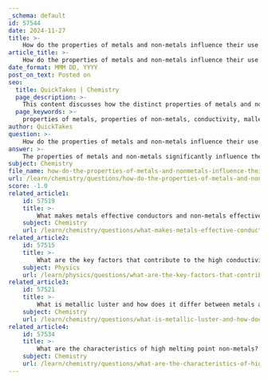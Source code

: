 ```yaml
---
_schema: default
id: 57544
date: 2024-11-27
title: >-
    How do the properties of metals and non-metals influence their use in everyday products?
article_title: >-
    How do the properties of metals and non-metals influence their use in everyday products?
date_format: MMM DD, YYYY
post_on_text: Posted on
seo:
  title: QuickTakes | Chemistry
  page_description: >-
    This content discusses how the distinct properties of metals and non-metals influence their use in everyday products by examining their physical and chemical characteristics, applications in various sectors such as construction, electronics, and materials science.
  page_keywords: >-
    properties of metals, properties of non-metals, conductivity, malleability, ductility, luster, strength, durability, insulators, brittleness, reactivity, applications, everyday products, metals in construction, non-metals in plastics, electrical wiring, chemical processes, material selection
author: QuickTakes
question: >-
    How do the properties of metals and non-metals influence their use in everyday products?
answer: >-
    The properties of metals and non-metals significantly influence their applications in everyday products due to their distinct physical and chemical characteristics.\n\n### Properties of Metals\n1. **Conductivity**: Metals are excellent conductors of heat and electricity. This property makes them ideal for electrical wiring, heating elements, and electronic devices.\n2. **Malleability and Ductility**: Metals can be easily shaped and stretched without breaking. This allows for the production of various forms, such as sheets, wires, and complex shapes used in construction and manufacturing.\n3. **Luster**: Metals typically have a shiny appearance, which is aesthetically pleasing and desirable in jewelry and decorative items.\n4. **Strength and Durability**: Many metals are strong and resistant to wear and tear, making them suitable for structural applications, tools, and machinery.\n\n### Properties of Non-Metals\n1. **Poor Conductors**: Non-metals are generally poor conductors of heat and electricity, which makes them suitable as insulators in electrical applications. For example, rubber and plastic are commonly used to insulate electrical wires.\n2. **Brittleness**: Non-metals tend to be brittle in solid form, which limits their use in applications requiring flexibility. However, this property is beneficial in certain contexts, such as in the production of glass and ceramics.\n3. **Reactivity**: Non-metals are often highly reactive, especially with metals, forming ionic compounds. This reactivity is utilized in various chemical processes and the production of fertilizers and other chemicals.\n4. **Diverse States**: Non-metals can exist in various states at room temperature (solid, liquid, gas), allowing for a wide range of applications, from gases like oxygen and nitrogen in respiration and combustion to solids like sulfur in industrial processes.\n\n### Applications in Everyday Products\n- **Metals**: Commonly used in construction (steel beams), transportation (aluminum in vehicles), electronics (copper wiring), and household items (stainless steel cookware).\n- **Non-Metals**: Utilized in the production of plastics (polyethylene), fertilizers (nitrogen compounds), and pharmaceuticals (carbon-based compounds).\n\n### Conclusion\nThe distinct properties of metals and non-metals dictate their suitability for various applications in everyday products. Metals are favored for their strength, conductivity, and malleability, while non-metals are chosen for their insulating properties, reactivity, and versatility in different states. Understanding these properties helps in selecting the right materials for specific uses in chemistry and materials science.
subject: Chemistry
file_name: how-do-the-properties-of-metals-and-nonmetals-influence-their-use-in-everyday-products.md
url: /learn/chemistry/questions/how-do-the-properties-of-metals-and-nonmetals-influence-their-use-in-everyday-products
score: -1.0
related_article1:
    id: 57519
    title: >-
        What makes metals effective conductors and non-metals effective insulators?
    subject: Chemistry
    url: /learn/chemistry/questions/what-makes-metals-effective-conductors-and-nonmetals-effective-insulators
related_article2:
    id: 57515
    title: >-
        What are the key factors that contribute to the high conductivity of metals?
    subject: Physics
    url: /learn/physics/questions/what-are-the-key-factors-that-contribute-to-the-high-conductivity-of-metals
related_article3:
    id: 57521
    title: >-
        What is metallic luster and how does it differ between metals and non-metals?
    subject: Chemistry
    url: /learn/chemistry/questions/what-is-metallic-luster-and-how-does-it-differ-between-metals-and-nonmetals
related_article4:
    id: 57534
    title: >-
        What are the characteristics of high melting point non-metals?
    subject: Chemistry
    url: /learn/chemistry/questions/what-are-the-characteristics-of-high-melting-point-nonmetals
---
```


&nbsp;